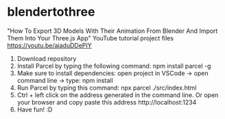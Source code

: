 # blendertothree

"How To Export 3D Models With Their Animation From Blender And Import Them Into Your Three.js App" YouTube tutorial project files https://youtu.be/ajaduDDePIY

1. Download repository
2. Install Parcel by typing the following command: npm install parcel -g
3. Make sure to install dependencies: open project in VSCode -> open command line -> type: npm install
4. Run Parcel by typing this command: npx parcel ./src/index.html
5. Ctrl + left click on the address generated in the command line. Or open your browser and copy paste this address http://localhost:1234
6. Have fun! :D
